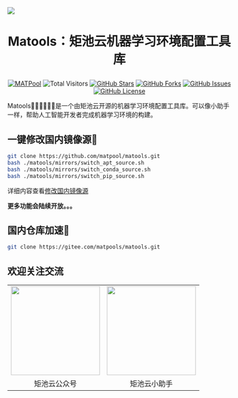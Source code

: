 ![](https://mtpcloud.oss-cn-shanghai.aliyuncs.com/images/f28264df_matools.png)

<div align="center">

<h1 align="center">

Matools：矩池云机器学习环境配置工具库

</h1>

[![MATPool](https://img.shields.io/badge/AI-MATPool-blue/matpool/matools?style=flat-square)](https://matpool.com/)
![Total Visitors](https://visitor-badge.glitch.me/badge?page_id=matpool.matools)
[![GitHub Stars](https://img.shields.io/github/stars/matpool/matools?style=flat-square)](https://github.com/matpool/matools/stargazers)
[![GitHub Forks](https://img.shields.io/github/forks/matpool/matools?style=flat-square)](https://github.com/matpool/matools/network)
[![GitHub Issues](https://img.shields.io/github/issues/matpool/matools?style=flat-square)](https://github.com/matpool/matools/issues)
[![GitHub License](https://img.shields.io/github/license/matpool/matools?style=flat-square)](https://github.com/matpool/matools/blob/main/LICENSE)

</div>

Matools👨🏻‍🌾👩🏻‍🌾是一个由矩池云开源的机器学习环境配置工具库。可以像小助手一样，帮助人工智能开发者完成机器学习环境的构建。

## 一键修改国内镜像源🧐

```sh
git clone https://github.com/matpool/matools.git
bash ./matools/mirrors/switch_apt_source.sh
bash ./matools/mirrors/switch_conda_source.sh
bash ./matools/mirrors/switch_pip_source.sh
```

详细内容查看[修改国内镜像源](/mirrors/README.md)

**更多功能会陆续开放。。。**

## 国内仓库加速🚀

```sh
git clone https://gitee.com/matpools/matools.git
```

## 欢迎关注交流

| | |
| --- | --- |
| <img src="https://mtpcloud.oss-cn-shanghai.aliyuncs.com/images/a7b3662e_44.jpg" height="200" /> | <img src="https://mtpcloud.oss-cn-shanghai.aliyuncs.com/images/470b7692_20210107165504.jpg" height="200" /> |
| <center>矩池云公众号</center> | <center>矩池云小助手</center> |
